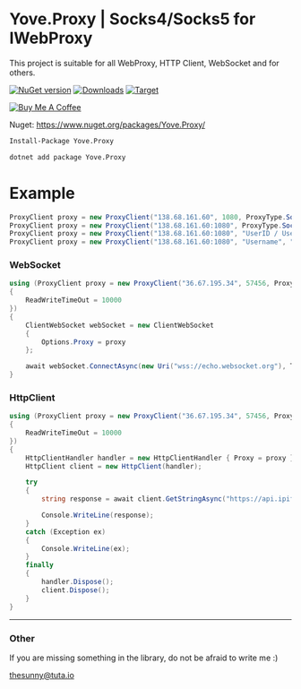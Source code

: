# Yove.Proxy | Socks4/Socks5 for IWebProxy

This project is suitable for all WebProxy, HTTP Client, WebSocket and for others.

[![NuGet version](https://badge.fury.io/nu/Yove.Proxy.svg)](https://badge.fury.io/nu/Yove.Proxy)
[![Downloads](https://img.shields.io/nuget/dt/Yove.Proxy.svg)](https://www.nuget.org/packages/Yove.Proxy)
[![Target](https://img.shields.io/badge/.NET%20Standard-2.0-green.svg)](https://docs.microsoft.com/ru-ru/dotnet/standard/net-standard)

<a href="https://www.buymeacoffee.com/3ZEnINLSR" target="_blank"><img src="https://www.buymeacoffee.com/assets/img/custom_images/orange_img.png" alt="Buy Me A Coffee" style="height: auto !important;width: auto !important;" ></a>

Nuget: https://www.nuget.org/packages/Yove.Proxy/

```sh
Install-Package Yove.Proxy
```

```sh
dotnet add package Yove.Proxy
```

# Example

```csharp
ProxyClient proxy = new ProxyClient("138.68.161.60", 1080, ProxyType.Socks5);
ProxyClient proxy = new ProxyClient("138.68.161.60:1080", ProxyType.Socks5);
ProxyClient proxy = new ProxyClient("138.68.161.60:1080", "UserID / Username", ProxyType.Socks4);
ProxyClient proxy = new ProxyClient("138.68.161.60:1080", "Username", "Password", ProxyType.Socks5);
```

### WebSocket

```csharp
using (ProxyClient proxy = new ProxyClient("36.67.195.34", 57456, ProxyType.Socks5)
{
    ReadWriteTimeOut = 10000
})
{
    ClientWebSocket webSocket = new ClientWebSocket
    {
        Options.Proxy = proxy
    };

    await webSocket.ConnectAsync(new Uri("wss://echo.websocket.org"), TokenSource.Token);
}
```

### HttpClient

```csharp
using (ProxyClient proxy = new ProxyClient("36.67.195.34", 57456, ProxyType.Socks4)
{
    ReadWriteTimeOut = 10000
})
{
    HttpClientHandler handler = new HttpClientHandler { Proxy = proxy };
    HttpClient client = new HttpClient(handler);

    try
    {
        string response = await client.GetStringAsync("https://api.ipify.org/?format=json");

        Console.WriteLine(response);
    }
    catch (Exception ex)
    {
        Console.WriteLine(ex);
    }
    finally
    {
        handler.Dispose();
        client.Dispose();
    }
}
```

---

### Other

If you are missing something in the library, do not be afraid to write me :)

<thesunny@tuta.io>
